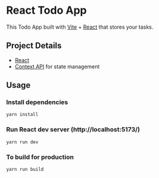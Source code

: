 # React Todo App

This Todo App built with [Vite](https://vitejs.dev/) + [React](https://reactjs.org/) that stores your tasks.

## Project Details

- [React](https://reactjs.org/)
- [Context API](https://reactjs.org/docs/context.html) for state management

## Usage

### Install dependencies

```
yarn install
```

### Run React dev server (http://localhost:5173/)

```
yarn run dev
```

### To build for production

```
yarn run build
```
